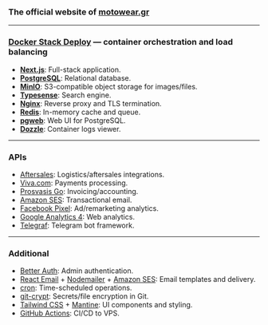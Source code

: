 ### The official website of [motowear.gr](https://motowear.gr)

---

### [Docker Stack Deploy](https://docs.docker.com/reference/cli/docker/stack/deploy/) — container orchestration and load balancing

- [**Next.js**](https://nextjs.org/): Full-stack application.
- [**PostgreSQL**](https://www.postgresql.org/): Relational database.
- [**MinIO**](https://min.io/): S3-compatible object storage for images/files.
- [**Typesense**](https://typesense.org/): Search engine.
- [**Nginx**](https://nginx.org/): Reverse proxy and TLS termination.
- [**Redis**](https://redis.io/): In-memory cache and queue.
- [**pgweb**](https://sosedoff.github.io/pgweb/): Web UI for PostgreSQL.
- [**Dozzle**](https://dozzle.dev/): Container logs viewer.

---

### APIs

- [Aftersales](https://aftersalespro.com/): Logistics/aftersales integrations.
- [Viva.com](https://www.viva.com/): Payments processing.
- [Prosvasis Go](https://go.prosvasis.com/): Invoicing/accounting.
- [Amazon SES](https://aws.amazon.com/ses/): Transactional email.
- [Facebook Pixel](https://www.npmjs.com/package/react-facebook-pixel): Ad/remarketing analytics.
- [Google Analytics 4](https://nextjs.org/docs/app/guides/third-party-libraries): Web analytics.
- [Telegraf](https://www.npmjs.com/package/telegraf): Telegram bot framework.

---

### Additional

- [Better Auth](https://www.better-auth.com/): Admin authentication.
- [React Email](https://react.email/) + [Nodemailer](https://nodemailer.com/) + [Amazon SES](https://aws.amazon.com/ses/): Email templates and delivery.
- [cron](https://www.npmjs.com/package/cron): Time-scheduled operations.
- [git-crypt](https://github.com/AGWA/git-crypt): Secrets/file encryption in Git.
- [Tailwind CSS](https://tailwindcss.com/) + [Mantine](https://mantine.dev/): UI components and styling.
- [GitHub Actions](https://github.com/features/actions): CI/CD to VPS.
